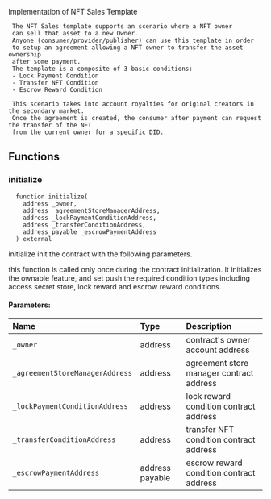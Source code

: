 
Implementation of NFT Sales Template

     The NFT Sales template supports an scenario where a NFT owner
     can sell that asset to a new Owner.
     Anyone (consumer/provider/publisher) can use this template in order
     to setup an agreement allowing a NFT owner to transfer the asset ownership
     after some payment. 
     The template is a composite of 3 basic conditions: 
     - Lock Payment Condition
     - Transfer NFT Condition
     - Escrow Reward Condition

     This scenario takes into account royalties for original creators in the secondary market.
     Once the agreement is created, the consumer after payment can request the transfer of the NFT
     from the current owner for a specific DID.

## Functions
### initialize
```solidity
  function initialize(
    address _owner,
    address _agreementStoreManagerAddress,
    address _lockPaymentConditionAddress,
    address _transferConditionAddress,
    address payable _escrowPaymentAddress
  ) external
```
initialize init the 
      contract with the following parameters.

this function is called only once during the contract
      initialization. It initializes the ownable feature, and 
      set push the required condition types including 
      access secret store, lock reward and escrow reward conditions.

#### Parameters:
| Name | Type | Description                                                          |
| :--- | :--- | :------------------------------------------------------------------- |
|`_owner` | address | contract's owner account address
|`_agreementStoreManagerAddress` | address | agreement store manager contract address
|`_lockPaymentConditionAddress` | address | lock reward condition contract address
|`_transferConditionAddress` | address | transfer NFT condition contract address
|`_escrowPaymentAddress` | address payable | escrow reward condition contract address

